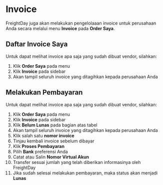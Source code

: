 # Invoice
FreightDay juga akan melakukan pengelolaaan invoice untuk perusahaan Anda secara melalui menu **Invoice** pada **Order Saya**.

## Daftar Invoice Saya
Untuk dapat melihat invoice apa saja yang sudah dibuat vendor, silahkan:
1. Klik **Order Saya** pada menu
2. Klik **Invoice** pada sidebar
3. Akan tampil seluruh invoice yang ditagihkan kepada perusahaan Anda

## Melakukan Pembayaran
Untuk dapat melihat invoice apa saja yang sudah dibuat vendor, silahkan:
1. Klik **Order Saya** pada menu
2. Klik **Invoice** pada sidebar
3. Klik **Belum Lunas** pada bagian atas tabel
4. Akan tampil seluruh invoice yang ditagihkan kepada perusahaan Anda
5. Klik salah satu **nomor invoice**
6. Tinjau kembali invoice sebelum dibayar
7. Klik **Proses Pembayaran**
8. Pilih **Bank** preferensi Anda
9. Catat atau Salin **Nomor Virtual Akun**
10. Transfer sesuai jumlah yang telah diberikan informasinya oleh FreightDay
11. Jika sudah selesai melakukan pembayaran, maka status akan menjadi **Lunas**